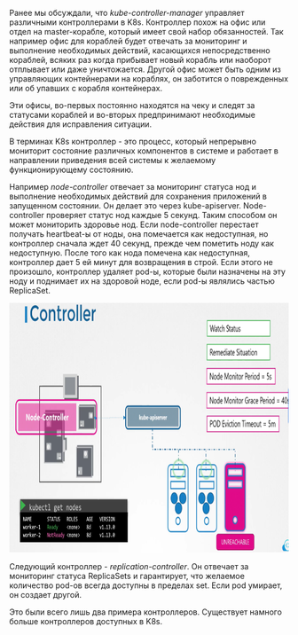 Ранее мы обсуждали, что *kube-controller-manager* управляет различными контроллерами в K8s. Контроллер похож на офис или отдел на master-корабле, который имеет свой набор обязанностей. Так например офис для кораблей будет отвечать за мониторинг и выполнение необходимых действий, касающихся непосредственно кораблей, всяких раз когда прибывает новый корабль или наоборот отплывает или даже уничтожается. Другой офис может быть одним из управляющих контейнерами на кораблях, он заботится о поврежденных или об упавших с корабля контейнерах.

Эти офисы, во-первых постоянно находятся на чеку и следят за статусами кораблей и во-вторых предпринимают необходимые действия для исправления ситуации.

В терминах K8s контроллер - это процесс, который непрерывно мониторит состояние различных компонентов в системе и работает в направлении приведения всей системы к желаемому функционирующему состоянию.

Например *node-controller* отвечает за мониторинг статуса нод и выполнение необходимых действий для сохранения приложений в запущенном состоянии. Он делает это через kube-apiserver. Node-controller проверяет статус нод каждые 5 секунд. Таким способом он может мониторить здоровье нод. Если node-controller перестает получать heartbeat-ы от ноды, она помечается как недоступная, но контроллер сначала ждет 40 секунд, прежде чем пометить ноду как недоступную. После того как нода помечена как недоступная, контроллер дает 5 ей минут для возвращения в строй. Если этого не произошло, контроллер удаляет pod-ы, которые были назначены на эту ноду и поднимает их на здоровой ноде, если pod-ы являлись частью ReplicaSet.

<img src="image.png" width="800" height="450"><br>

Следующий контроллер - *replication-controller*. Он отвечает за мониторинг статуса ReplicaSets и гарантирует, что желаемое количество pod-ов всегда доступны в пределах set. Если pod умирает, он создает другой.

Это были всего лишь два примера контроллеров. Существует намного больше контроллеров доступных в K8s.